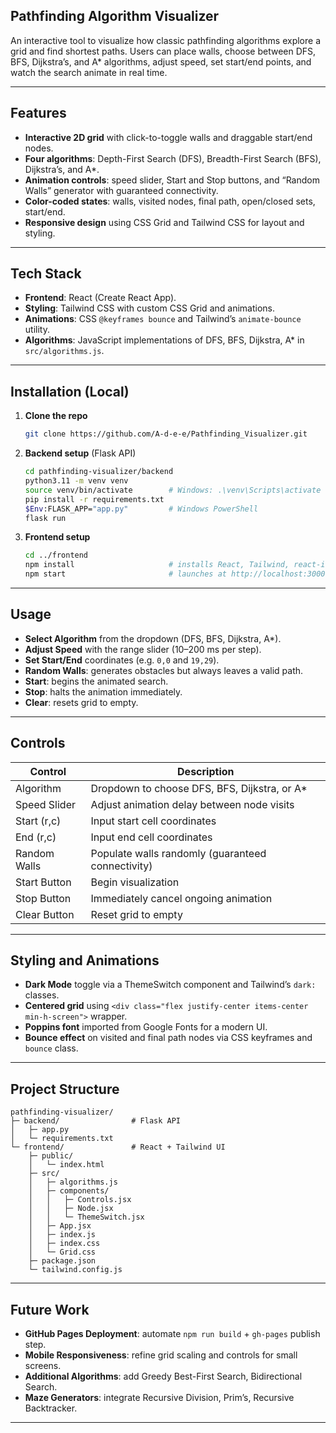 ## Pathfinding Algorithm Visualizer

An interactive tool to visualize how classic pathfinding algorithms explore a grid and find shortest paths. Users can place walls, choose between DFS, BFS, Dijkstra’s, and A* algorithms, adjust speed, set start/end points, and watch the search animate in real time. 

---

## Features

- **Interactive 2D grid** with click-to-toggle walls and draggable start/end nodes.   
- **Four algorithms**: Depth-First Search (DFS), Breadth-First Search (BFS), Dijkstra’s, and A*.   
- **Animation controls**: speed slider, Start and Stop buttons, and “Random Walls” generator with guaranteed connectivity.   
- **Color-coded states**: walls, visited nodes, final path, open/closed sets, start/end.   
- **Responsive design** using CSS Grid and Tailwind CSS for layout and styling.    

---

## Tech Stack

- **Frontend**: React (Create React App).   
- **Styling**: Tailwind CSS with custom CSS Grid and animations.   
- **Animations**: CSS `@keyframes bounce` and Tailwind’s `animate-bounce` utility.   
- **Algorithms**: JavaScript implementations of DFS, BFS, Dijkstra, A* in `src/algorithms.js`.   

---

## Installation (Local)

1. **Clone the repo**  
   ```bash
   git clone https://github.com/A-d-e-e/Pathfinding_Visualizer.git
   ```  

2. **Backend setup** (Flask API)  
   ```bash
   cd pathfinding-visualizer/backend  
   python3.11 -m venv venv  
   source venv/bin/activate        # Windows: .\venv\Scripts\activate  
   pip install -r requirements.txt   
   $Env:FLASK_APP="app.py"         # Windows PowerShell  
   flask run  
   ```  

3. **Frontend setup**  
   ```bash
   cd ../frontend  
   npm install                     # installs React, Tailwind, react-icons, etc.   
   npm start                       # launches at http://localhost:3000   
   ```  

---

## Usage

- **Select Algorithm** from the dropdown (DFS, BFS, Dijkstra, A*).  
- **Adjust Speed** with the range slider (10–200 ms per step).  
- **Set Start/End** coordinates (e.g. `0,0` and `19,29`).  
- **Random Walls**: generates obstacles but always leaves a valid path.   
- **Start**: begins the animated search.  
- **Stop**: halts the animation immediately.   
- **Clear**: resets grid to empty.  

---

## Controls

| Control       | Description                                           |
|---------------|-------------------------------------------------------|
| Algorithm     | Dropdown to choose DFS, BFS, Dijkstra, or A*         |
| Speed Slider  | Adjust animation delay between node visits           |
| Start (r,c)   | Input start cell coordinates                         |
| End (r,c)     | Input end cell coordinates                           |
| Random Walls  | Populate walls randomly (guaranteed connectivity)     |
| Start Button  | Begin visualization                                   |
| Stop Button   | Immediately cancel ongoing animation                  |
| Clear Button  | Reset grid to empty                                   |

---

## Styling and Animations

- **Dark Mode** toggle via a ThemeSwitch component and Tailwind’s `dark:` classes.   
- **Centered grid** using `<div class="flex justify-center items-center min-h-screen">` wrapper.   
- **Poppins font** imported from Google Fonts for a modern UI.   
- **Bounce effect** on visited and final path nodes via CSS keyframes and `bounce` class.   

---

## Project Structure

```
pathfinding-visualizer/
├─ backend/                # Flask API 
│   ├─ app.py
│   └─ requirements.txt
└─ frontend/               # React + Tailwind UI
    ├─ public/
    │   └─ index.html
    ├─ src/
    │   ├─ algorithms.js
    │   ├─ components/
    │   │   ├─ Controls.jsx
    │   │   ├─ Node.jsx
    │   │   └─ ThemeSwitch.jsx
    │   ├─ App.jsx
    │   ├─ index.js
    │   ├─ index.css
    │   └─ Grid.css
    ├─ package.json
    └─ tailwind.config.js
```

---

## Future Work

- **GitHub Pages Deployment**: automate `npm run build` + `gh-pages` publish step.   
- **Mobile Responsiveness**: refine grid scaling and controls for small screens.  
- **Additional Algorithms**: add Greedy Best-First Search, Bidirectional Search.  
- **Maze Generators**: integrate Recursive Division, Prim’s, Recursive Backtracker.  

---
